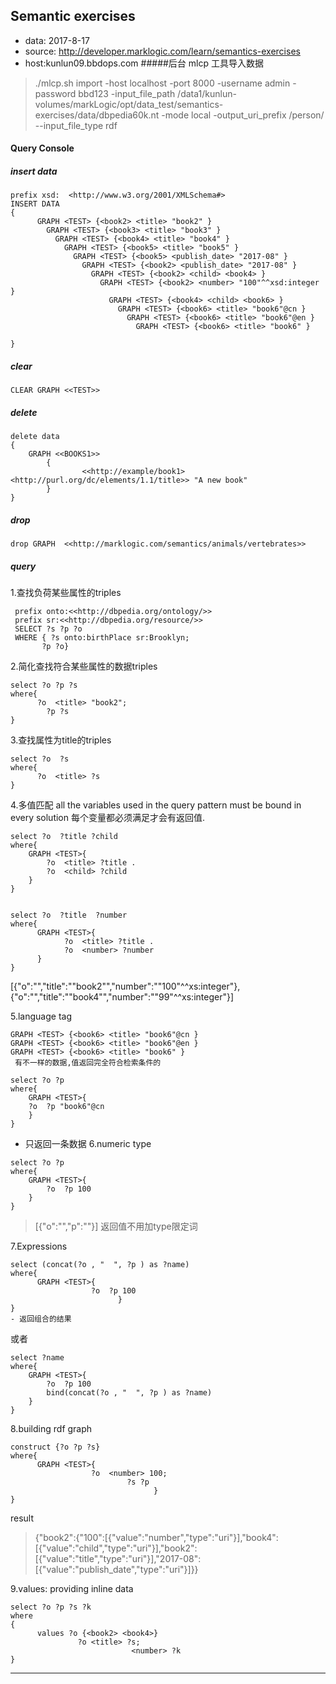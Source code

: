 ## Semantic exercises
- data: 2017-8-17
- source: http://developer.marklogic.com/learn/semantics-exercises
- host:kunlun09.bbdops.com
#####后台 mlcp 工具导入数据
 > ./mlcp.sh import -host localhost -port 8000 -username admin -password bbd123 -input_file_path /data1/kunlun-volumes/markLogic/opt/data_test/semantics-exercises/data/dbpedia60k.nt  -mode local -output_uri_prefix /person/ --input_file_type rdf

#### Query Console


##### insert data
```
prefix xsd:  <http://www.w3.org/2001/XMLSchema#> 
INSERT DATA
{
      GRAPH <TEST> {<book2> <title> "book2" }
        GRAPH <TEST> {<book3> <title> "book3" } 
          GRAPH <TEST> {<book4> <title> "book4" }
            GRAPH <TEST> {<book5> <title> "book5" }   
              GRAPH <TEST> {<book5> <publish_date> "2017-08" }
                GRAPH <TEST> {<book2> <publish_date> "2017-08" }
                  GRAPH <TEST> {<book2> <child> <book4> }   
                    GRAPH <TEST> {<book2> <number> "100"^^xsd:integer }
                      GRAPH <TEST> {<book4> <child> <book6> }
                        GRAPH <TEST> {<book6> <title> "book6"@cn }
                          GRAPH <TEST> {<book6> <title> "book6"@en }
                            GRAPH <TEST> {<book6> <title> "book6" }
                              
}
```
##### clear
```
CLEAR GRAPH <<TEST>>
```
##### delete
```
delete data
{
    GRAPH <<BOOKS1>>
        {
                <<http://example/book1> <http://purl.org/dc/elements/1.1/title>> "A new book"
        }
}
```
##### drop
```
drop GRAPH  <<http://marklogic.com/semantics/animals/vertebrates>>
```
#### 
##### query
1.查找负荷某些属性的triples
```
 prefix onto:<<http://dbpedia.org/ontology/>>   
 prefix sr:<<http://dbpedia.org/resource/>>  
 SELECT ?s ?p ?o  
 WHERE { ?s onto:birthPlace sr:Brooklyn;  
       ?p ?o}   
```
2.简化查找符合某些属性的数据triples
```
select ?o ?p ?s
where{
      ?o  <title> "book2";
        ?p ?s
}
```
3.查找属性为title的triples
```
select ?o  ?s
where{
      ?o  <title> ?s
}
```
4.多值匹配
all the variables used in the query pattern must be bound in every solution
每个变量都必须满足才会有返回值.
```
select ?o  ?title ?child
where{
    GRAPH <TEST>{
        ?o  <title> ?title .
        ?o  <child> ?child
    }
}
```
```

select ?o  ?title  ?number
where{
      GRAPH <TEST>{
            ?o  <title> ?title .
            ?o  <number> ?number 
      }
}
```
> 
[{"o":"<book2>","title":"\"book2\"","number":"\"100\"^^xs:integer"},{"o":"<book4>","title":"\"book4\"","number":"\"99\"^^xs:integer"}]

5.language tag
```
GRAPH <TEST> {<book6> <title> "book6"@cn }   
GRAPH <TEST> {<book6> <title> "book6"@en }  
GRAPH <TEST> {<book6> <title> "book6" }  
 有不一样的数据,值返回完全符合检索条件的
```
```
select ?o ?p 
where{
    GRAPH <TEST>{
    ?o  ?p "book6"@cn
    }
}
```
- 只返回一条数据
6.numeric type
```
select ?o ?p 
where{
    GRAPH <TEST>{
        ?o  ?p 100
    }
}
```
> [{"o":"<book2>","p":"<number>"}]
返回值不用加type限定词

7.Expressions
```
select (concat(?o , "  ", ?p ) as ?name)
where{
      GRAPH <TEST>{
                  ?o  ?p 100
                        }
}
- 返回组合的结果
```
或者
```
select ?name
where{
    GRAPH <TEST>{
        ?o  ?p 100
        bind(concat(?o , "  ", ?p ) as ?name)
    }
}
```
8.building rdf graph
```
construct {?o ?p ?s}
where{
      GRAPH <TEST>{
                  ?o  <number> 100;
                          ?s ?p
                                }
}
```
result
> {"book2":{"100":[{"value":"number","type":"uri"}],"book4":[{"value":"child","type":"uri"}],"book2":[{"value":"title","type":"uri"}],"2017-08":[{"value":"publish_date","type":"uri"}]}}

9.values: providing inline data 

```
select ?o ?p ?s ?k
where
{
      values ?o {<book2> <book4>}
               ?o <title> ?s;
                           <number> ?k
}
```

---
